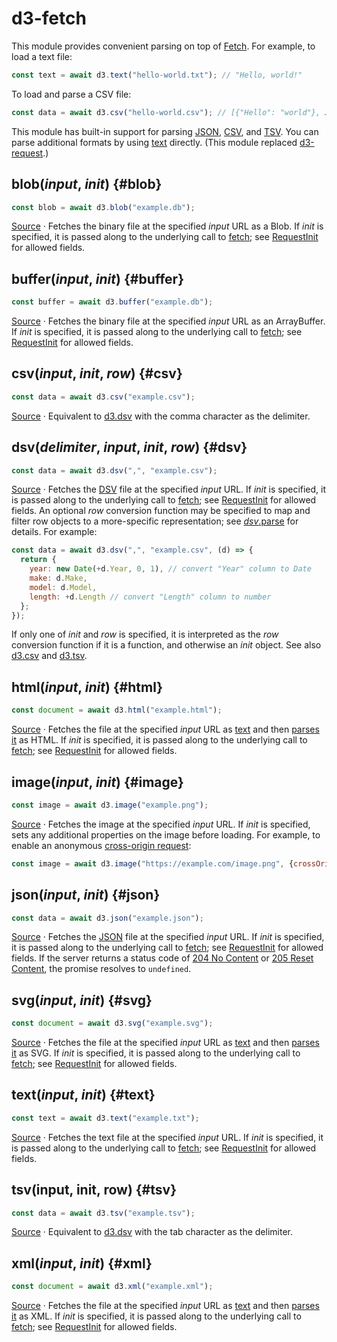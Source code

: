# d3-fetch

This module provides convenient parsing on top of [Fetch](https://fetch.spec.whatwg.org/). For example, to load a text file:

```js
const text = await d3.text("hello-world.txt"); // "Hello, world!"
```

To load and parse a CSV file:

```js
const data = await d3.csv("hello-world.csv"); // [{"Hello": "world"}, …]
```

This module has built-in support for parsing [JSON](#json), [CSV](#csv), and [TSV](#tsv). You can parse additional formats by using [text](#text) directly. (This module replaced [d3-request](https://github.com/d3/d3-request).)

## blob(*input*, *init*) {#blob}

```js
const blob = await d3.blob("example.db");
```

[Source](https://github.com/d3/d3-fetch/blob/main/src/blob.js) · Fetches the binary file at the specified *input* URL as a Blob. If *init* is specified, it is passed along to the underlying call to [fetch](https://fetch.spec.whatwg.org/#fetch-method); see [RequestInit](https://fetch.spec.whatwg.org/#requestinit) for allowed fields.

## buffer(*input*, *init*) {#buffer}

```js
const buffer = await d3.buffer("example.db");
```

[Source](https://github.com/d3/d3-fetch/blob/main/src/buffer.js) · Fetches the binary file at the specified *input* URL as an ArrayBuffer. If *init* is specified, it is passed along to the underlying call to [fetch](https://fetch.spec.whatwg.org/#fetch-method); see [RequestInit](https://fetch.spec.whatwg.org/#requestinit) for allowed fields.

## csv(*input*, *init*, *row*) {#csv}

```js
const data = await d3.csv("example.csv");
```

[Source](https://github.com/d3/d3-fetch/blob/main/src/dsv.js) · Equivalent to [d3.dsv](#dsv) with the comma character as the delimiter.

## dsv(*delimiter*, *input*, *init*, *row*) {#dsv}

```js
const data = await d3.dsv(",", "example.csv");
```

[Source](https://github.com/d3/d3-fetch/blob/main/src/dsv.js) · Fetches the [DSV](./d3-dsv.md) file at the specified *input* URL. If *init* is specified, it is passed along to the underlying call to [fetch](https://fetch.spec.whatwg.org/#fetch-method); see [RequestInit](https://fetch.spec.whatwg.org/#requestinit) for allowed fields. An optional *row* conversion function may be specified to map and filter row objects to a more-specific representation; see [*dsv*.parse](./d3-dsv.md#dsv_parse) for details. For example:

```js
const data = await d3.dsv(",", "example.csv", (d) => {
  return {
    year: new Date(+d.Year, 0, 1), // convert "Year" column to Date
    make: d.Make,
    model: d.Model,
    length: +d.Length // convert "Length" column to number
  };
});
```

If only one of *init* and *row* is specified, it is interpreted as the *row* conversion function if it is a function, and otherwise an *init* object. See also [d3.csv](#csv) and [d3.tsv](#tsv).

## html(*input*, *init*) {#html}

```js
const document = await d3.html("example.html");
```

[Source](https://github.com/d3/d3-fetch/blob/main/src/xml.js) · Fetches the file at the specified *input* URL as [text](#text) and then [parses it](https://developer.mozilla.org/docs/Web/API/DOMParser) as HTML. If *init* is specified, it is passed along to the underlying call to [fetch](https://fetch.spec.whatwg.org/#fetch-method); see [RequestInit](https://fetch.spec.whatwg.org/#requestinit) for allowed fields.

## image(*input*, *init*) {#image}

```js
const image = await d3.image("example.png");
```

[Source](https://github.com/d3/d3-fetch/blob/main/src/image.js) · Fetches the image at the specified *input* URL. If *init* is specified, sets any additional properties on the image before loading. For example, to enable an anonymous [cross-origin request](https://developer.mozilla.org/en-US/docs/Web/HTML/CORS_enabled_image):

```js
const image = await d3.image("https://example.com/image.png", {crossOrigin: "anonymous"});
```

## json(*input*, *init*) {#json}

```js
const data = await d3.json("example.json");
```

[Source](https://github.com/d3/d3-fetch/blob/main/src/json.js) · Fetches the [JSON](http://json.org) file at the specified *input* URL. If *init* is specified, it is passed along to the underlying call to [fetch](https://fetch.spec.whatwg.org/#fetch-method); see [RequestInit](https://fetch.spec.whatwg.org/#requestinit) for allowed fields. If the server returns a status code of [204 No Content](https://developer.mozilla.org/docs/Web/HTTP/Status/204) or [205 Reset Content](https://developer.mozilla.org/docs/Web/HTTP/Status/205), the promise resolves to `undefined`.

## svg(*input*, *init*) {#svg}

```js
const document = await d3.svg("example.svg");
```

[Source](https://github.com/d3/d3-fetch/blob/main/src/xml.js) · Fetches the file at the specified *input* URL as [text](#text) and then [parses it](https://developer.mozilla.org/docs/Web/API/DOMParser) as SVG. If *init* is specified, it is passed along to the underlying call to [fetch](https://fetch.spec.whatwg.org/#fetch-method); see [RequestInit](https://fetch.spec.whatwg.org/#requestinit) for allowed fields.

## text(*input*, *init*) {#text}

```js
const text = await d3.text("example.txt");
```

[Source](https://github.com/d3/d3-fetch/blob/main/src/text.js) · Fetches the text file at the specified *input* URL. If *init* is specified, it is passed along to the underlying call to [fetch](https://fetch.spec.whatwg.org/#fetch-method); see [RequestInit](https://fetch.spec.whatwg.org/#requestinit) for allowed fields.

## tsv(input, init, row) {#tsv}

```js
const data = await d3.tsv("example.tsv");
```

[Source](https://github.com/d3/d3-fetch/blob/main/src/dsv.js) · Equivalent to [d3.dsv](#dsv) with the tab character as the delimiter.

## xml(*input*, *init*) {#xml}

```js
const document = await d3.xml("example.xml");
```

[Source](https://github.com/d3/d3-fetch/blob/main/src/xml.js) · Fetches the file at the specified *input* URL as [text](#text) and then [parses it](https://developer.mozilla.org/docs/Web/API/DOMParser) as XML. If *init* is specified, it is passed along to the underlying call to [fetch](https://fetch.spec.whatwg.org/#fetch-method); see [RequestInit](https://fetch.spec.whatwg.org/#requestinit) for allowed fields.
